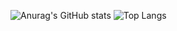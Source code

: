 ![Anurag's GitHub stats](https://github-readme-stats.vercel.app/api?username=jackheroes&show_icons=true&title_color=B5ACEA&text_color=B5ACEA&icon_color=8468EC&bg_color=3D2C8D&border_color=1C0C5B)
![Top Langs](https://github-readme-stats.vercel.app/api/top-langs/?username=jackheroes&layout=compact&title_color=B5ACEA&text_color=B5ACEA&bg_color=3D2C8D&border_color=1C0C5B)
